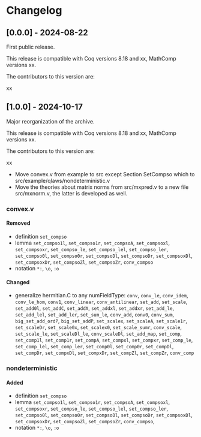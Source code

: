 # Changelog

## [0.0.0] - 2024-08-22

First public release.

This release is compatible with Coq versions 8.18 and xx, MathComp versions xx.

The contributors to this version are:

xx

## [1.0.0] - 2024-10-17

Major reorganization of the archive.

This release is compatible with Coq versions 8.18 and xx, MathComp versions xx.

The contributors to this version are:

xx

- Move convex.v from example to src except Section SetCompso which to src/example/qlaws/nondeterministic.v
- Move the theories about matrix norms from src/mxpred.v to a new file src/mxnorm.v, the latter is developed as well.

### convex.v

#### Removed

- definition `set_compso`
- lemma `set_compso1l`, `set_compso1r`, `set_compsoA`, `set_compsoxl`, `set_compsoxr`, `set_compso_le`, `set_compso_lel`, `set_compso_ler`, `set_compso0l`, `set_compso0r`, `set_compsoDl`, `set_compsoDr`, `set_compsoxDl`, `set_compsoxDr`, `set_compsoZl`, `set_compsoZr`, `conv_compso`
- notation `*:`, `\o`, `:o`

#### Changed

- generalize hermitian.C to any numFieldType: `conv`, `conv_le`, `conv_idem`, `conv_le_hom`, `conv1`, `conv_linear`, `conv_antilinear`, `set_add`, `set_scale`, `set_add0l`, `set_addC`, `set_addA`, `set_addxl`, `set_addxr`, `set_add_le`, `set_add_lel`, `set_add_ler`, `set_sum_le`, `conv_add`, `conv0`, `conv_sum`, `big_set_add_ordP`, `big_set_addP`, `set_scalex`, `set_scaleA`, `set_scale1r`, `set_scaleDr`, `set_scale0x`, `set_scalex0`, `set_scale_sumr`, `conv_scale`, `set_scale_le`, `set_scaleDl_le`, `conv_scaleDl`, `set_add_map`, `set_comp`, `set_comp1l`, `set_comp1r`, `set_compA`, `set_compxl`, `set_compxr`, `set_comp_le`, `set_comp_lel`, `set_comp_ler`, `set_comp0l`, `set_comp0r`, `set_compDl`, `set_compDr`, `set_compxDl`, `set_compxDr`, `set_compZl`, `set_compZr`, `conv_comp`

### nondeterministic

#### Added

- definition `set_compso`
- lemma `set_compso1l`, `set_compso1r`, `set_compsoA`, `set_compsoxl`, `set_compsoxr`, `set_compso_le`, `set_compso_lel`, `set_compso_ler`, `set_compso0l`, `set_compso0r`, `set_compsoDl`, `set_compsoDr`, `set_compsoxDl`, `set_compsoxDr`, `set_compsoZl`, `set_compsoZr`, `conv_compso`, 
- notation `*:`, `\o`, `:o`
